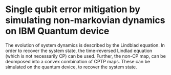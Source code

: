 # Single qubit error mitigation by simulating non-markovian dynamics on IBM Quantum device

The evolution of system dynamics is described by the Lindblad equation. In order to recover the system state, the time-reversed Lindlad equation (which is not necessarily CP) can be used. Further, the non-CP map, can be deomposed into a convex combination of CPTP maps. These can be simulated on the quantum device, to recover the system state.
